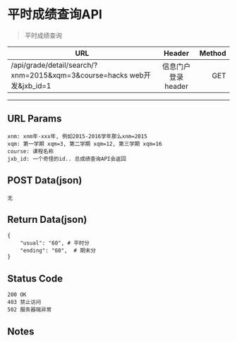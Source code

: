 # 平时成绩查询API

> 平时成绩查询

| URL |  Header | Method |
| ------------- |:-------------:| -----:|
| /api/grade/detail/search/?xnm=2015&xqm=3&course=hacks web开发&jxb_id=1 | 信息门户登录header | GET |

<hr/>

## URL Params

    xnm: xnm年-xxx年, 例如2015-2016学年那么xnm=2015
    xqm: 第一学期 xqm=3, 第二学期 xqm=12, 第三学期 xqm=16
    course: 课程名称
    jxb_id: 一个奇怪的id.. 总成绩查询API会返回

## POST Data(json)

    无

## Return Data(json)

    {
        "usual": "60", # 平时分
        "ending": "60",  # 期末分
    }


## Status Code

    200 OK
    403 禁止访问
    502 服务器端异常

## Notes

